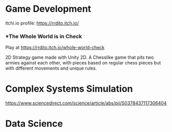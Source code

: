 # Game Development

itchi.io profile:      https://rrdito.itch.io/

### *The Whole World is in Check

Play at https://rrdito.itch.io/whole-world-check

2D Strategy game made with Unity 2D. A Chesslike game that pits two armies against each other, with pieces based on regular chess pieces but with different movements and unique rules.


# Complex Systems Simulation

https://www.sciencedirect.com/science/article/abs/pii/S0378437117306404



# Data Science
